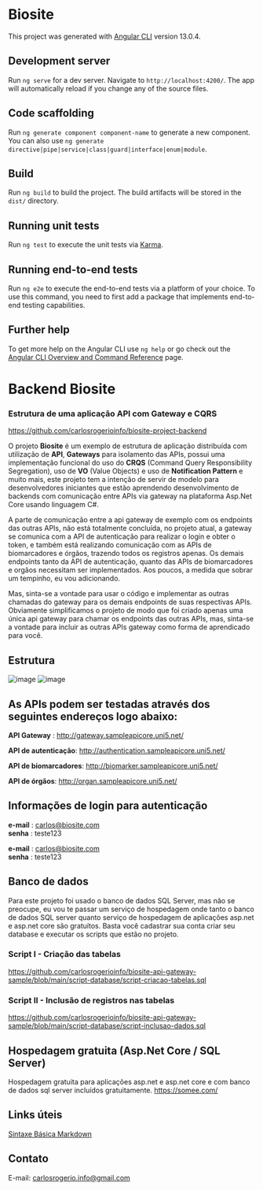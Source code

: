 # Biosite

This project was generated with [Angular CLI](https://github.com/angular/angular-cli) version 13.0.4.

## Development server

Run `ng serve` for a dev server. Navigate to `http://localhost:4200/`. The app will automatically reload if you change any of the source files.

## Code scaffolding

Run `ng generate component component-name` to generate a new component. You can also use `ng generate directive|pipe|service|class|guard|interface|enum|module`.

## Build

Run `ng build` to build the project. The build artifacts will be stored in the `dist/` directory.

## Running unit tests

Run `ng test` to execute the unit tests via [Karma](https://karma-runner.github.io).

## Running end-to-end tests

Run `ng e2e` to execute the end-to-end tests via a platform of your choice. To use this command, you need to first add a package that implements end-to-end testing capabilities.

## Further help

To get more help on the Angular CLI use `ng help` or go check out the [Angular CLI Overview and Command Reference](https://angular.io/cli) page.

# Backend Biosite

### Estrutura de uma aplicação API com Gateway e CQRS
https://github.com/carlosrogerioinfo/biosite-project-backend

O projeto **Biosite** é um exemplo de estrutura de aplicação distribuída com utilização de **API**, **Gateways** para isolamento das APIs, possui uma implementação funcional do uso do **CRQS** (Command Query Responsibility Segregation), uso de **VO** (Value Objects) e uso de **Notification Pattern** e muito mais, este projeto tem a intenção de servir de modelo para desenvolvedores iniciantes que estão aprendendo desenvolvimento de backends com comunicação entre APIs via gateway na plataforma Asp.Net Core usando linguagem C#.

A parte de comunicação entre a api gateway de exemplo com os endpoints das outras APIs, não está totalmente concluída, no projeto atual, a gateway se comunica com a API de autenticação para realizar o login e obter o token, e também está realizando comunicação com as APIs de biomarcadores e órgãos, trazendo todos os registros apenas. Os demais endpoints tanto da API de autenticação, quanto das APIs de biomarcadores e orgãos necessitam ser implementados. Aos poucos, a medida que sobrar um tempinho, eu vou adicionando.

Mas, sinta-se a vontade para usar o código e implementar as outras chamadas do gateway para os demais endpoints de suas respectivas APIs. Obviamente simplificamos o projeto de modo que foi criado apenas uma única api gateway para chamar os endpoints das outras APIs, mas, sinta-se a vontade para incluir as outras APIs gateway como forma de aprendicado para você.

## Estrutura
![image](https://user-images.githubusercontent.com/72615280/184603584-e7506330-86ea-443f-b0ec-b557e7e2fe4b.png)
![image](https://user-images.githubusercontent.com/72615280/184607195-504fd06e-b14e-4590-a34c-7731574ecbcf.png)

## As APIs podem ser testadas através dos seguintes endereços logo abaixo:

**API Gateway** : <a href="http://gateway.sampleapicore.uni5.net/" target="_blank">http://gateway.sampleapicore.uni5.net/</a>
  
**API de autenticação**: <a href="http://authentication.sampleapicore.uni5.net/" target="_blank">http://authentication.sampleapicore.uni5.net/</a>

**API de biomarcadores**: <a href="http://biomarker.sampleapicore.uni5.net/" target="_blank">http://biomarker.sampleapicore.uni5.net/</a>

**API de órgãos**: <a href="http://organ.sampleapicore.uni5.net/" target="_blank">http://organ.sampleapicore.uni5.net/</a>

## Informações de login para autenticação

**e-mail** : carlos@biosite.com<br/>
**senha** : teste123

**e-mail** : carlos@biosite.com<br/>
**senha** : teste123

## Banco de dados

Para este projeto foi usado o banco de dados SQL Server, mas não se preocupe, eu vou te passar um serviço de hospedagem onde tanto o banco de dados SQL server quanto serviço de hospedagem de aplicações asp.net e asp.net core são gratuítos. Basta você cadastrar sua conta criar seu database e executar os scripts que estão no projeto.

### Script I - Criação das tabelas <br/>
https://github.com/carlosrogerioinfo/biosite-api-gateway-sample/blob/main/script-database/script-criacao-tabelas.sql

### Script II - Inclusão de registros nas tabelas <br/>
https://github.com/carlosrogerioinfo/biosite-api-gateway-sample/blob/main/script-database/script-inclusao-dados.sql


## Hospedagem gratuita (Asp.Net Core / SQL Server)

Hospedagem gratuita para aplicações asp.net e asp.net core e com banco de dados sql server incluídos gratuitamente.
<a href="https://somee.com/" target="_blank">https://somee.com/</a>

## Links úteis
<a href="https://www.markdownguide.org/basic-syntax/#overview" target="_blank">Sintaxe Básica Markdown</a>

## Contato
E-mail: carlosrogerio.info@gmail.com <br/>

